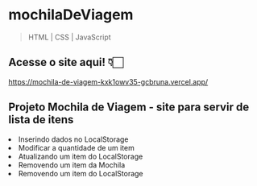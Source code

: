 # mochilaDeViagem

> HTML | CSS | JavaScript

## Acesse o site aqui! 👇🏻
https://mochila-de-viagem-kxk1owv35-gcbruna.vercel.app/

<h2>Projeto Mochila de Viagem - site para servir de lista de itens</h2>

<li>Inserindo dados no LocalStorage</li>
<li>Modificar a quantidade de um item</li>
<li>Atualizando um item do LocalStorage</li>
<li>Removendo um item da Mochila</li>
<li>Removendo um item do LocalStorage</li>
